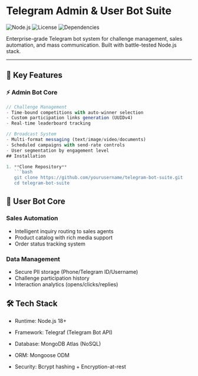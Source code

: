 # Telegram Admin & User Bot Suite 

![Node.js](https://img.shields.io/badge/Node.js-18%2B-green) 
![License](https://img.shields.io/badge/License-MIT-blue) 
![Dependencies](https://img.shields.io/badge/dependencies-telegraf%20|%20mongodb%20|%20mongoose-orange)

Enterprise-grade Telegram bot system for challenge management, sales automation, and mass communication. Built with battle-tested Node.js stack.

---

## 🚀 Key Features

### ⚡ Admin Bot Core
```javascript
// Challenge Management
- Time-bound competitions with auto-winner selection
- Custom participation links generation (UUIDv4)
- Real-time leaderboard tracking

// Broadcast System
- Multi-format messaging (text/image/video/documents)
- Scheduled campaigns with send-rate controls
- User segmentation by engagement level
## Installation

1. **Clone Repository**
   ```bash
   git clone https://github.com/yourusername/telegram-bot-suite.git
   cd telegram-bot-suite
 ```

## 👤 User Bot Core
### Sales Automation
- Intelligent inquiry routing to sales agents
- Product catalog with rich media support
- Order status tracking system

### Data Management
- Secure PII storage (Phone/Telegram ID/Username)
- Challenge participation history
- Interaction analytics (opens/clicks/replies)

## 🛠 Tech Stack
+ Runtime: Node.js 18+

+ Framework: Telegraf (Telegram Bot API)

+ Database: MongoDB Atlas (NoSQL)

+ ORM: Mongoose ODM

+ Security: Bcrypt hashing + Encryption-at-rest
